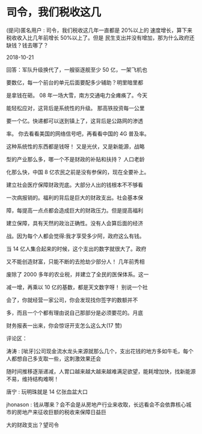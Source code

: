 # 司令，我们税收这几

(提问)匿名用户 : 司令，我们税收这几年一直都是 20%以上的 速度增长，算下来税收收入比几年前增长 50%以上了。但是 民生支出并没有增加，那为什么政府还缺钱？钱去哪了？

2018-10-21

回答：军队升级换代了，一艘驱逐舰至少 50 亿，一架飞机也

要数亿，每一个前台的单元后面要配多少辅助？明里暗里都

是拿钱在砸。 08 年一场大雪，南方交通电力全瘫痪了。今天

能轻松应对，这背后是系统性的升级。 那高铁投资每一公里

要一个亿。快递都可以送到镇上了，这背后是公路网的渗透

率。 你去看看美国的网络信号吧，再看看中国的 4G 普及率。

这种系统性的东西都是钱呀！ 又是光伏，又是新能源，战略

型的产业那么多，哪一个不是财政的补贴和扶持？ 人口老龄

化那么快，中国 8 亿农民之前是没有参保的，现在全要补上。

建立社会医疗保障财政兜底。大部分人出的钱根本不不够看

一次病报销的。福利的背后是巨大的财政支出。社会基本保

障，每提高一点点都会造成巨大的财政压力。但是提高福利

建立保障，具有天然的政治正确性。没有人会算后面的经济

战。因为每个人都会觉得:我才享受多少阿，政府这么有钱。

当 14 亿人集合起来的时候，这个支出的数字就很大了。政府

又不能创造财富，只能不断的去抢劫少部分人！ 几年前秀相

废除了 2000 多年的农业税，并建立了全民的医保体系。这一

减一增，再乘以 10 亿的基数，都是天文数字呀！ 别说一个社

会了，你就经营一家公司，你会发现找你签字的数额并不

多，而且一个个都有理由说自己那部分是必须要花的。月底

财务报表一出来，你会惊讶开支怎么这么大(17 赞)

评论区：

涛涛 : [呲牙]公司现金流水龙头来源就那么几个，支出花钱的地方多如牛毛，每个人都想自己多支取一些，这刺激效果还会

随时间推移逐渐递减，人胃口越来越大越来越难满足欲望，能耗增加快，找新能源不易，维持结构难啊！

唐宁 : 玩明珠就是 14 亿张血盆大口

jhonason : 钱从哪来？会不会是从房地产行业来收取，长远看会不会依靠核心城市的房地产来征收巨额的税收来保障日益巨

大的财政支出？望司令